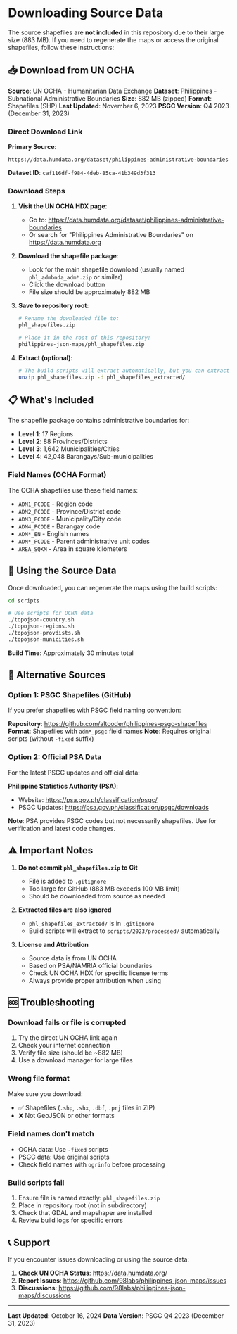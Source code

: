 # Downloading Source Data

The source shapefiles are **not included** in this repository due to their large size (883 MB). If you need to regenerate the maps or access the original shapefiles, follow these instructions:

## 📥 Download from UN OCHA

**Source**: UN OCHA - Humanitarian Data Exchange
**Dataset**: Philippines - Subnational Administrative Boundaries
**Size**: 882 MB (zipped)
**Format**: Shapefiles (SHP)
**Last Updated**: November 6, 2023
**PSGC Version**: Q4 2023 (December 31, 2023)

### Direct Download Link

**Primary Source**:
```
https://data.humdata.org/dataset/philippines-administrative-boundaries
```

**Dataset ID**: `caf116df-f984-4deb-85ca-41b349d3f313`

### Download Steps

1. **Visit the UN OCHA HDX page**:
   - Go to: https://data.humdata.org/dataset/philippines-administrative-boundaries
   - Or search for "Philippines Administrative Boundaries" on https://data.humdata.org

2. **Download the shapefile package**:
   - Look for the main shapefile download (usually named `phl_admbnda_adm*.zip` or similar)
   - Click the download button
   - File size should be approximately 882 MB

3. **Save to repository root**:
   ```bash
   # Rename the downloaded file to:
   phl_shapefiles.zip

   # Place it in the root of this repository:
   philippines-json-maps/phl_shapefiles.zip
   ```

4. **Extract (optional)**:
   ```bash
   # The build scripts will extract automatically, but you can extract manually:
   unzip phl_shapefiles.zip -d phl_shapefiles_extracted/
   ```

## 📋 What's Included

The shapefile package contains administrative boundaries for:
- **Level 1**: 17 Regions
- **Level 2**: 88 Provinces/Districts
- **Level 3**: 1,642 Municipalities/Cities
- **Level 4**: 42,048 Barangays/Sub-municipalities

### Field Names (OCHA Format)

The OCHA shapefiles use these field names:
- `ADM1_PCODE` - Region code
- `ADM2_PCODE` - Province/District code
- `ADM3_PCODE` - Municipality/City code
- `ADM4_PCODE` - Barangay code
- `ADM*_EN` - English names
- `ADM*_PCODE` - Parent administrative unit codes
- `AREA_SQKM` - Area in square kilometers

## 🔧 Using the Source Data

Once downloaded, you can regenerate the maps using the build scripts:

```bash
cd scripts

# Use scripts for OCHA data
./topojson-country.sh
./topojson-regions.sh
./topojson-provdists.sh
./topojson-municities.sh
```

**Build Time**: Approximately 30 minutes total

## 🔄 Alternative Sources

### Option 1: PSGC Shapefiles (GitHub)

If you prefer shapefiles with PSGC field naming convention:

**Repository**: https://github.com/altcoder/philippines-psgc-shapefiles
**Format**: Shapefiles with `adm*_psgc` field names
**Note**: Requires original scripts (without `-fixed` suffix)

### Option 2: Official PSA Data

For the latest PSGC updates and official data:

**Philippine Statistics Authority (PSA)**:
- Website: https://psa.gov.ph/classification/psgc/
- PSGC Updates: https://psa.gov.ph/classification/psgc/downloads

**Note**: PSA provides PSGC codes but not necessarily shapefiles. Use for verification and latest code changes.

## ⚠️ Important Notes

1. **Do not commit `phl_shapefiles.zip` to Git**
   - File is added to `.gitignore`
   - Too large for GitHub (883 MB exceeds 100 MB limit)
   - Should be downloaded from source as needed

2. **Extracted files are also ignored**
   - `phl_shapefiles_extracted/` is in `.gitignore`
   - Build scripts will extract to `scripts/2023/processed/` automatically

3. **License and Attribution**
   - Source data is from UN OCHA
   - Based on PSA/NAMRIA official boundaries
   - Check UN OCHA HDX for specific license terms
   - Always provide proper attribution when using

## 🆘 Troubleshooting

### Download fails or file is corrupted

1. Try the direct UN OCHA link again
2. Check your internet connection
3. Verify file size (should be ~882 MB)
4. Use a download manager for large files

### Wrong file format

Make sure you download:
- ✅ Shapefiles (`.shp`, `.shx`, `.dbf`, `.prj` files in ZIP)
- ❌ Not GeoJSON or other formats

### Field names don't match

- OCHA data: Use `-fixed` scripts
- PSGC data: Use original scripts
- Check field names with `ogrinfo` before processing

### Build scripts fail

1. Ensure file is named exactly: `phl_shapefiles.zip`
2. Place in repository root (not in subdirectory)
3. Check that GDAL and mapshaper are installed
4. Review build logs for specific errors

## 📞 Support

If you encounter issues downloading or using the source data:

1. **Check UN OCHA Status**: https://data.humdata.org/
2. **Report Issues**: https://github.com/98labs/philippines-json-maps/issues
3. **Discussions**: https://github.com/98labs/philippines-json-maps/discussions

---

**Last Updated**: October 16, 2024
**Data Version**: PSGC Q4 2023 (December 31, 2023)

